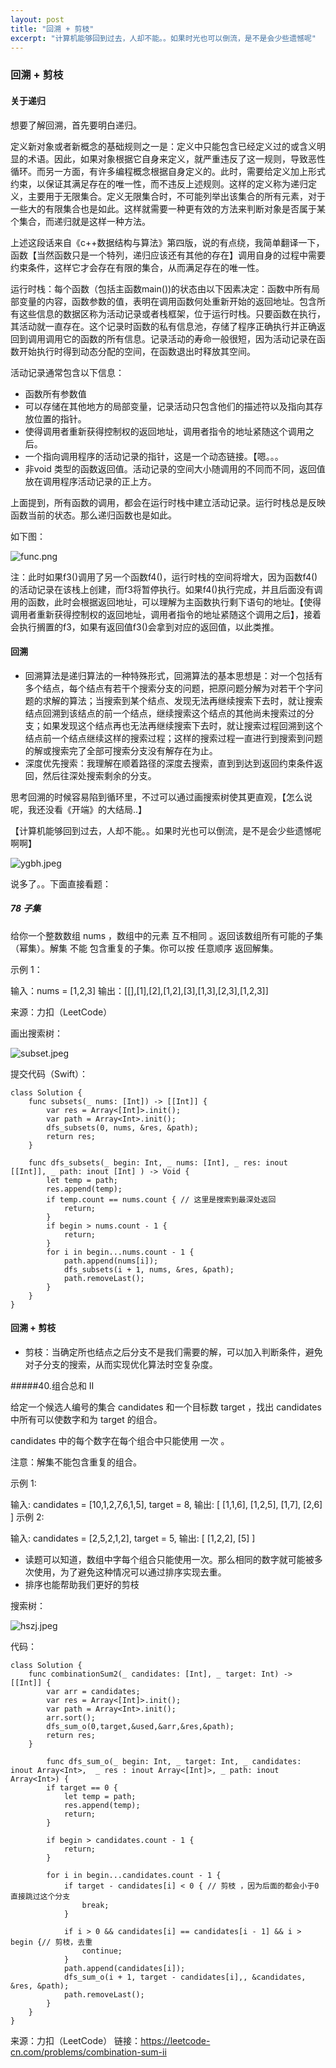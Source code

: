 ```yaml
---
layout: post
title: "回溯 + 剪枝"
excerpt: "计算机能够回到过去，人却不能。。如果时光也可以倒流，是不是会少些遗憾呢"
---
```

### 回溯 + 剪枝

#### 关于递归

想要了解回溯，首先要明白递归。

定义新对象或者新概念的基础规则之一是：定义中只能包含已经定义过的或含义明显的术语。因此，如果对象根据它自身来定义，就严重违反了这一规则，导致恶性循环。而另一方面，有许多编程概念根据自身定义的。此时，需要给定义加上形式约束，以保证其满足存在的唯一性，而不违反上述规则。这样的定义称为递归定义，主要用于无限集合。定义无限集合时，不可能列举出该集合的所有元素，对于一些大的有限集合也是如此。这样就需要一种更有效的方法来判断对象是否属于某个集合，而递归就是这样一种方法。

上述这段话来自《c++数据结构与算法》第四版，说的有点绕，我简单翻译一下，函数【当然函数只是一个特列，递归应该还有其他的存在】调用自身的过程中需要约束条件，这样它才会存在有限的集合，从而满足存在的唯一性。

运行时栈：每个函数（包括主函数main())的状态由以下因素决定：函数中所有局部变量的内容，函数参数的值，表明在调用函数何处重新开始的返回地址。包含所有这些信息的数据区称为活动记录或者栈框架，位于运行时栈。只要函数在执行，其活动就一直存在。这个记录时函数的私有信息池，存储了程序正确执行并正确返回到调用调用它的函数的所有信息。记录活动的寿命一般很短，因为活动记录在函数开始执行时得到动态分配的空间，在函数退出时释放其空间。

活动记录通常包含以下信息：

+ 函数所有参数值
+ 可以存储在其他地方的局部变量，记录活动只包含他们的描述符以及指向其存放位置的指针。
+ 使得调用者重新获得控制权的返回地址，调用者指令的地址紧随这个调用之后。
+ 一个指向调用程序的活动记录的指针，这是一个动态链接。【嗯。。。
+ 非void 类型的函数返回值。活动记录的空间大小随调用的不同而不同，返回值放在调用程序活动记录的正上方。

上面提到，所有函数的调用，都会在运行时栈中建立活动记录。运行时栈总是反映函数当前的状态。那么递归函数也是如此。

如下图：

![func.png](https://iwait.me/assets/imgs/func.png)

注：此时如果f3()调用了另一个函数f4()，运行时栈的空间将增大，因为函数f4()的活动记录在该栈上创建，而f3将暂停执行。如果f4()执行完成，并且后面没有调用的函数，此时会根据返回地址，可以理解为主函数执行剩下语句的地址。【使得调用者重新获得控制权的返回地址，调用者指令的地址紧随这个调用之后】，接着会执行搁置的f3，如果有返回值f3()会拿到对应的返回值，以此类推。



#### 回溯

+ 回溯算法是递归算法的一种特殊形式，回溯算法的基本思想是：对一个包括有多个结点，每个结点有若干个搜索分支的问题，把原问题分解为对若干个字问题的求解的算法；当搜索到某个结点、发现无法再继续搜索下去时，就让搜索结点回溯到该结点的前一个结点，继续搜索这个结点的其他尚未搜索过的分支；如果发现这个结点再也无法再继续搜索下去时，就让搜索过程回溯到这个结点前一个结点继续这样的搜索过程；这样的搜索过程一直进行到搜索到问题的解或搜索完了全部可搜索分支没有解存在为止。
+ 深度优先搜索：我理解在顺着路径的深度去搜索，直到到达到返回约束条件返回，然后往深处搜索剩余的分支。

思考回溯的时候容易陷到循环里，不过可以通过画搜索树使其更直观，【怎么说呢，我还没看《开端》的大结局..】

【计算机能够回到过去，人却不能。。如果时光也可以倒流，是不是会少些遗憾呢 啊啊】

![ygbh.jpeg](https://iwait.me/assets/imgs/ygbh.jpeg)

说多了。。下面直接看题：

##### 78 子集

给你一个整数数组 nums ，数组中的元素 互不相同 。返回该数组所有可能的子集（幂集）。解集 不能 包含重复的子集。你可以按 任意顺序 返回解集。

示例 1：

输入：nums = [1,2,3]
输出：[[],[1],[2],[1,2],[3],[1,3],[2,3],[1,2,3]]

来源：力扣（LeetCode）

画出搜索树：

![subset.jpeg](https://iwait.me/assets/imgs/subset.jpeg)

提交代码（Swift）：

```
class Solution {
    func subsets(_ nums: [Int]) -> [[Int]] {
        var res = Array<[Int]>.init();
        var path = Array<Int>.init();
        dfs_subsets(0, nums, &res, &path);
        return res;
    }
    
    func dfs_subsets(_ begin: Int, _ nums: [Int], _ res: inout [[Int]], _ path: inout [Int] ) -> Void {
        let temp = path;
        res.append(temp);
        if temp.count == nums.count { // 这里是搜索到最深处返回
            return;
        }
        if begin > nums.count - 1 {
            return;
        }
        for i in begin...nums.count - 1 {
            path.append(nums[i]);
            dfs_subsets(i + 1, nums, &res, &path);
            path.removeLast();
        }
    }
}
```



#### 回溯 + 剪枝

+ 剪枝：当确定所也结点之后分支不是我们需要的解，可以加入判断条件，避免对子分支的搜索，从而实现优化算法时空复杂度。

#####40.组合总和 II

给定一个候选人编号的集合 candidates 和一个目标数 target ，找出 candidates 中所有可以使数字和为 target 的组合。

candidates 中的每个数字在每个组合中只能使用 一次 。

注意：解集不能包含重复的组合。 

示例 1:

输入: candidates = [10,1,2,7,6,1,5], target = 8,
输出:
[
[1,1,6],
[1,2,5],
[1,7],
[2,6]
]
示例 2:

输入: candidates = [2,5,2,1,2], target = 5,
输出:
[
[1,2,2],
[5]
]

+ 读题可以知道，数组中字每个组合只能使用一次。那么相同的数字就可能被多次使用，为了避免这种情况可以通过排序实现去重。
+ 排序也能帮助我们更好的剪枝

搜索树：

![hszj.jpeg](https://iwait.me/assets/imgs/hsjz.jpeg)

代码：

```
class Solution {
    func combinationSum2(_ candidates: [Int], _ target: Int) -> [[Int]] {
        var arr = candidates;
        var res = Array<[Int]>.init();
        var path = Array<Int>.init();
        arr.sort();
        dfs_sum_o(0,target,&used,&arr,&res,&path);
        return res;
    }

        func dfs_sum_o(_ begin: Int, _ target: Int, _ candidates: inout Array<Int>,  _ res : inout Array<[Int]>, _ path: inout Array<Int>) {
        if target == 0 {
            let temp = path;
            res.append(temp);
            return;
        }

        if begin > candidates.count - 1 { 
            return;
        }
    
        for i in begin...candidates.count - 1 {
            if target - candidates[i] < 0 { // 剪枝 ，因为后面的都会小于0 直接跳过这个分支
                break;
            }

            if i > 0 && candidates[i] == candidates[i - 1] && i > begin {// 剪枝，去重
                continue;
            }
            path.append(candidates[i]);
            dfs_sum_o(i + 1, target - candidates[i],, &candidates, &res, &path);
            path.removeLast();
        }
    }
}
```


来源：力扣（LeetCode）
链接：https://leetcode-cn.com/problems/combination-sum-ii
